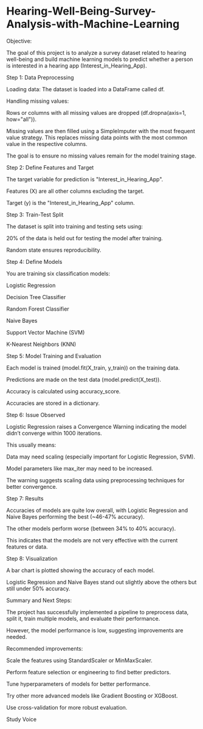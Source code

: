 # Hearing-Well-Being-Survey-Analysis-with-Machine-Learning

Objective:

The goal of this project is to analyze a survey dataset related to hearing well-being and build machine learning models to predict whether a person is interested in a hearing app (Interest_in_Hearing_App).

Step 1: Data Preprocessing

Loading data: The dataset is loaded into a DataFrame called df.

Handling missing values:

Rows or columns with all missing values are dropped (df.dropna(axis=1, how="all")).

Missing values are then filled using a SimpleImputer with the most frequent value strategy. This replaces missing data points with the most common value in the respective columns.

The goal is to ensure no missing values remain for the model training stage.

Step 2: Define Features and Target

The target variable for prediction is "Interest_in_Hearing_App".

Features (X) are all other columns excluding the target.

Target (y) is the "Interest_in_Hearing_App" column.

Step 3: Train-Test Split

The dataset is split into training and testing sets using:


20% of the data is held out for testing the model after training.

Random state ensures reproducibility.

Step 4: Define Models

You are training six classification models:

Logistic Regression

Decision Tree Classifier

Random Forest Classifier

Naive Bayes

Support Vector Machine (SVM)

K-Nearest Neighbors (KNN)

Step 5: Model Training and Evaluation

Each model is trained (model.fit(X_train, y_train)) on the training data.

Predictions are made on the test data (model.predict(X_test)).

Accuracy is calculated using accuracy_score.

Accuracies are stored in a dictionary.

Step 6: Issue Observed

Logistic Regression raises a Convergence Warning indicating the model didn’t converge within 1000 iterations.

This usually means:

Data may need scaling (especially important for Logistic Regression, SVM).

Model parameters like max_iter may need to be increased.

The warning suggests scaling data using preprocessing techniques for better convergence.

Step 7: Results

Accuracies of models are quite low overall, with Logistic Regression and Naive Bayes performing the best (~46-47% accuracy).

The other models perform worse (between 34% to 40% accuracy).

This indicates that the models are not very effective with the current features or data.

Step 8: Visualization

A bar chart is plotted showing the accuracy of each model.

Logistic Regression and Naive Bayes stand out slightly above the others but still under 50% accuracy.

Summary and Next Steps:

The project has successfully implemented a pipeline to preprocess data, split it, train multiple models, and evaluate their performance.

However, the model performance is low, suggesting improvements are needed.

Recommended improvements:

Scale the features using StandardScaler or MinMaxScaler.

Perform feature selection or engineering to find better predictors.

Tune hyperparameters of models for better performance.

Try other more advanced models like Gradient Boosting or XGBoost.

Use cross-validation for more robust evaluation.


Study
Voice
